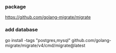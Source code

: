 ### package

https://github.com/golang-migrate/migrate

### add database

go install -tags "postgres,mysql" github.com/golang-migrate/migrate/v4/cmd/migrate@latest
